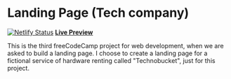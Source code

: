 # Landing Page (Tech company)

[![Netlify Status](https://api.netlify.com/api/v1/badges/764c5f14-116e-4212-8eee-1936dd038212/deploy-status)](https://app.netlify.com/sites/technobucket/deploys)
[**Live Preview**](https://technobucket.netlify.com/)

This is the third freeCodeCamp project for web development, when we are asked to build a landing page. I choose to create a landing page for a fictional service of hardware renting called "Technobucket", just for this project.